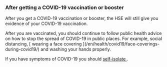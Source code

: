 ###  After getting a COVID-19 vaccination or booster

After you get a COVID-19 vaccination or booster, the HSE will still give you
evidence of your COVID-19 vaccination.

After you are vaccinated, you should continue to follow public health advice
on how to stop the spread of COVID-19 in public places. For example, social
distancing, [ wearing a face covering ](/en/health/covid19/face-coverings-
during-covid19/) and washing your hands properly.

If you have symptoms of COVID-19 you should [ self-isolate
](/en/health/covid19/covid19-isolation-and-restricting#l92253) .
